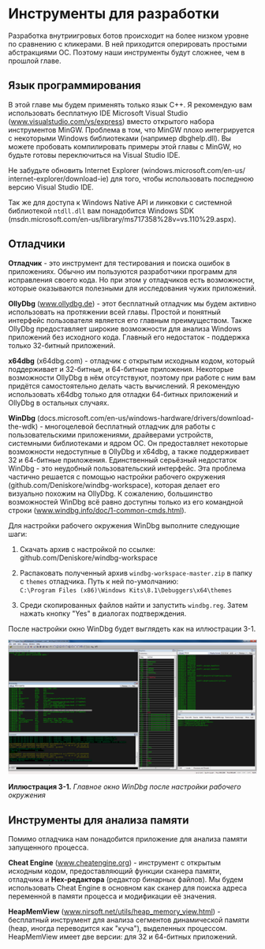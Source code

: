 # Инструменты для разработки

Разработка внутриигровых ботов происходит на более низком уровне по сравнению с кликерами. В ней приходится оперировать простыми абстракциями ОС. Поэтому наши инструменты будут сложнее, чем в прошлой главе.

## Язык программирования

В этой главе мы будем применять только язык C++. Я рекомендую вам использовать бесплатную IDE Microsoft Visual Studio (www.visualstudio.com/vs/express) вместо открытого набора инструментов MinGW. Проблема в том, что MinGW плохо интегрируется с некоторыми Windows библиотеками (например dbghelp.dll). Вы можете пробовать компилировать примеры этой главы с MinGW, но будьте готовы переключиться на Visual Studio IDE.

Не забудьте обновить Internet Explorer (windows.microsoft.com/en-us/
internet-explorer/download-ie) для того, чтобы использовать последнюю версию Visual Studio IDE.

Так же для доступа к Windows Native API и линковки с системной библиотекой `ntdll.dll` вам понадобится Windows SDK (msdn.microsoft.com/en-us/library/ms717358%28v=vs.110%29.aspx).

## Отладчики

**Отладчик** - это инструмент для тестирования и поиска ошибок в приложениях. Обычно им пользуются разработчики программ для исправления своего кода. Но при этом у отладчиков есть возможности, которые оказываются полезными для исследования чужих приложений.

**OllyDbg** (www.ollydbg.de) - этот бесплатный отладчик мы будем активно использовать на протяжении всей главы. Простой и понятный интерфейс пользователя является его главным преимуществом. Также OllyDbg предоставляет широкие возможности для анализа Windows приложений без исходного кода. Главный его недостаток - поддержка только 32-битный приложений.

**x64dbg** (x64dbg.com) - отладчик с открытым исходным кодом, который поддерживает и 32-битные, и 64-битные приложения. Некоторые возможности OllyDbg в нём отсутствуют, поэтому при работе с ним вам придётся самостоятельно делать часть вычислений. Я рекомендую использовать x64dbg только для отладки 64-битных приложений и OllyDbg в остальных случаях.

**WinDbg** (docs.microsoft.com/en-us/windows-hardware/drivers/download-the-wdk) - многоцелевой бесплатный отладчик для работы с пользовательскими приложениями, драйверами устройств, системными библиотеками и ядром ОС. Он предоставляет некоторые возможности недоступные в OllyDbg и x64dbg, а также поддерживает 32 и 64-битные приложения. Единственный серьёзный недостаток WinDbg - это неудобный пользовательский интерфейс. Эта проблема частично решается с помощью настройки рабочего окружения (github.com/Deniskore/windbg-workspace), которая делает его визуально похожим на OllyDbg. К сожалению, большинство возможностей WinDbg всё равно доступны только из его командной строки (www.windbg.info/doc/1-common-cmds.html).

Для настройки рабочего окружения WinDbg выполните следующие шаги:

1. Скачать архив с настройкой по ссылке:<br/>
github.com/Deniskore/windbg-workspace

2. Распаковать полученный архив `windbg-workspace-master.zip` в папку с `themes` отладчика. Путь к ней по-умолчанию:<br/>
`C:\Program Files (x86)\Windows Kits\8.1\Debuggers\x64\themes`

3. Среди скопированных файлов найти и запустить `windbg.reg`. Затем нажать кнопку "Yes" в диалогах подтверждения.

После настройки окно WinDbg будет выглядеть как на иллюстрации 3-1.

![Настройка WinDbg](windbg-theme.png)

**Иллюстрация 3-1.** *Главное окно WinDbg после настройки рабочего окружения*

## Инструменты для анализа памяти

Помимо отладчика нам понадобится приложение для анализа памяти запущенного процесса.

**Cheat Engine** (www.cheatengine.org) - инструмент с открытым исходным кодом, предоставляющий функции сканера памяти, отладчика и **Hex-редактора** (редактор бинарных файлов). Мы будем использовать Cheat Engine в основном как сканер для поиска адреса переменной в памяти процесса и модификации её значения.

**HeapMemView** (www.nirsoft.net/utils/heap_memory_view.html) - бесплатный инструмент для анализа сегментов динамической памяти (heap, иногда переводится как "куча"), выделенных процессом. HeapMemView имеет две версии: для 32 и 64-битных приложений.
